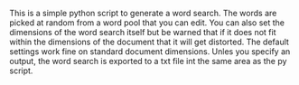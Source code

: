 This is a simple python script to generate a word search. The words are picked at random from a word pool that you can edit. You can also set the dimensions of the word search itself but be warned that if it does not fit within the dimensions of the document that it will get distorted. The default settings work fine on standard document dimensions. Unles you specify an output, the word search is exported to a txt file int the same area as the py script.
